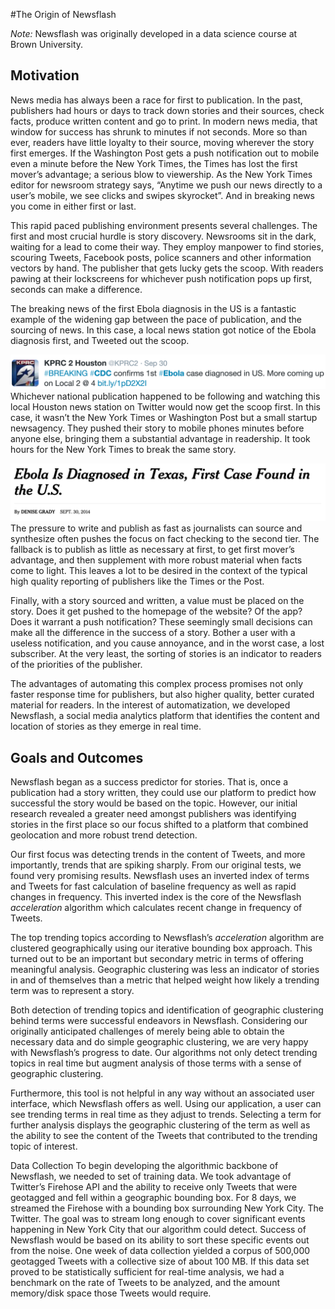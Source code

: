 #The Origin of Newsflash

*Note:* Newsflash was originally developed in a data science course at Brown University.

Motivation
----------

News media has always been a race for first to publication. In the past,
publishers had hours or days to track down stories and their sources,
check facts, produce written content and go to print. In modern news
media, that window for success has shrunk to minutes if not seconds.
More so than ever, readers have little loyalty to their source, moving
wherever the story first emerges. If the Washington Post gets a push
notification out to mobile even a minute before the New York Times, the
Times has lost the first mover’s advantage; a serious blow to
viewership. As the New York Times editor for newsroom strategy says,
“Anytime we push our news directly to a user’s mobile, we see clicks and
swipes skyrocket”. And in breaking news you come in either first or
last.

This rapid ­paced publishing environment presents several challenges.
The first and most crucial hurdle is story discovery. Newsrooms sit in
the dark, waiting for a lead to come their way. They employ manpower to
find stories, scouring Tweets, Facebook posts, police scanners and other
information vectors by hand. The publisher that gets lucky gets the
scoop. With readers pawing at their lockscreens for whichever push
notification pops up first, seconds can make a difference.

The breaking news of the first Ebola diagnosis in the US is a fantastic
example of the widening gap between the pace of publication, and the
sourcing of news. In this case, a local news station got notice of the
Ebola diagnosis first, and Tweeted out the scoop.

![](img/poster-ebola-tweet.png "Ebola tweet Houston")
Whichever national publication happened to be following and watching
this local Houston news station on Twitter would now get the scoop
first. In this case, it wasn’t the New York Times or Washington Post but
a small startup newsagency. They pushed their story to mobile phones
minutes before anyone else, bringing them a substantial advantage in
readership. It took hours for the New York Times to break the same
story.

![](img/poster-ebola-nyt.png "Ebola NYT headline")
The pressure to write and publish as fast as journalists can source and
synthesize often pushes the focus on fact checking to the second tier.
The fallback is to publish as little as necessary at first, to get first
mover’s advantage, and then supplement with more robust material when
facts come to light. This leaves a lot to be desired in the context of
the typical high quality reporting of publishers like the Times or the
Post.

Finally, with a story sourced and written, a value must be placed on the
story. Does it get pushed to the homepage of the website? Of the app?
Does it warrant a push notification? These seemingly small decisions can
make all the difference in the success of a story. Bother a user with a
useless notification, and you cause annoyance, and in the worst case, a
lost subscriber. At the very least, the sorting of stories is an
indicator to readers of the priorities of the publisher.

The advantages of automating this complex process promises not only
faster response time for publishers, but also higher quality, better
curated material for readers. In the interest of automatization, we
developed Newsflash, a social media analytics platform that identifies
the content and location of stories as they emerge in real time.

Goals and Outcomes
------------------

Newsflash began as a success predictor for stories. That is, once a
publication had a story written, they could use our platform to predict
how successful the story would be based on the topic. However, our
initial research revealed a greater need amongst publishers was
identifying stories in the first place so our focus shifted to a
platform that combined geolocation and more robust trend detection.

Our first focus was detecting trends in the content of Tweets, and more
importantly, trends that are spiking sharply. From our original tests,
we found very promising results. Newsflash uses an inverted index of
terms and Tweets for fast calculation of baseline frequency as well as
rapid changes in frequency. This inverted index is the core of the
Newsflash *acceleration* algorithm which calculates recent change in
frequency of Tweets.

The top trending topics according to Newsflash’s *acceleration*
algorithm are clustered geographically using our iterative bounding box
approach. This turned out to be an important but secondary metric in
terms of offering meaningful analysis. Geographic clustering was less an
indicator of stories in and of themselves than a metric that helped
weight how likely a trending term was to represent a story.

Both detection of trending topics and identification of geographic
clustering behind terms were successful endeavors in Newsflash.
Considering our originally anticipated challenges of merely being able
to obtain the necessary data and do simple geographic clustering, we are
very happy with Newsflash’s progress to date. Our algorithms not only
detect trending topics in real time but augment analysis of those terms
with a sense of geographic clustering.

Furthermore, this tool is not helpful in any way without an associated
user interface, which Newsflash offers as well. Using our application, a
user can see trending terms in real time as they adjust to trends.
Selecting a term for further analysis displays the geographic clustering
of the term as well as the ability to see the content of the Tweets that
contributed to the trending topic of interest.

Data Collection To begin developing the algorithmic backbone of
Newsflash, we needed to set of training data. We took advantage of
Twitter’s Firehose API and the ability to receive only Tweets that were
geotagged and fell within a geographic bounding box. For 8 days, we
streamed the Firehose with a bounding box surrounding New York City. The
Twitter. The goal was to stream long enough to cover significant events
happening in New York City that our algorithm could detect. Success of
Newsflash would be based on its ability to sort these specific events
out from the noise. One week of data collection yielded a corpus of
500,000 geotagged Tweets with a collective size of about 100 MB. If this
data set proved to be statistically sufficient for real-time analysis,
we had a benchmark on the rate of Tweets to be analyzed, and the amount
memory/disk space those Tweets would require.
